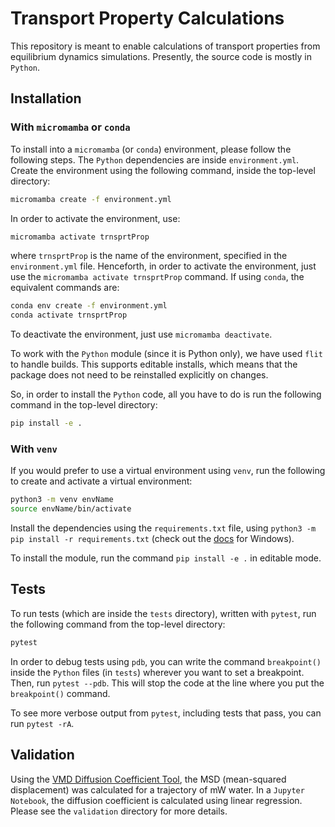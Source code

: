 # Transport Property Calculations

This repository is meant to enable calculations of transport properties from equilibrium dynamics simulations. Presently, the source code is mostly in `Python`.

## Installation

### With `micromamba` or `conda` 

To install into a `micromamba` (or `conda`) environment, please follow the following steps. The `Python` dependencies are inside `environment.yml`. Create the environment using the following command, inside the top-level directory: 

```bash
micromamba create -f environment.yml
```
In order to activate the environment, use: 

```bash
micromamba activate trnsprtProp
```
where `trnsprtProp` is the name of the environment, specified in the `environment.yml` file. Henceforth, in order to activate the environment, just use the `micromamba activate trnsprtProp` command. If using `conda`, the equivalent commands are: 

```bash
conda env create -f environment.yml
conda activate trnsprtProp
```
To deactivate the environment, just use `micromamba deactivate`. 

To work with the `Python` module (since it is Python only), we have used `flit` to handle
builds. This supports editable
installs, which means that the package does not need to be reinstalled
explicitly on changes. 

So, in order to install the `Python` code, all you have to do is run the following command in the top-level directory:

```bash
pip install -e .
```

### With `venv`

If you would prefer to use a virtual environment using `venv`, run the following to create and activate a virtual environment: 

```bash
python3 -m venv envName
source envName/bin/activate
```

Install the dependencies using the `requirements.txt` file, using `python3 -m pip install -r requirements.txt` (check out the [docs](https://packaging.python.org/en/latest/guides/installing-using-pip-and-virtual-environments/) for Windows). 

To install the module, run the command `pip install -e .` in editable mode. 

## Tests

To run tests (which are inside the `tests` directory), written with `pytest`, run the following command from the top-level directory: 

```bash
pytest
```

In order to debug tests using `pdb`, you can write the command `breakpoint()` inside the `Python` files (in `tests`) wherever you want to set a breakpoint. Then, run `pytest --pdb`. This will stop the code at the line where you put the `breakpoint()` command. 

To see more verbose output from `pytest`, including tests that pass, you can run `pytest -rA`. 

## Validation 

Using the [VMD Diffusion Coefficient Tool](https://github.com/giorginolab/vmd_diffusion_coefficient), the MSD (mean-squared displacement) was calculated for a trajectory of mW water. In a `Jupyter Notebook`, the diffusion coefficient is calculated using linear regression. Please see the `validation` directory for more details. 